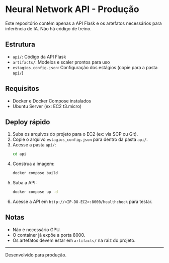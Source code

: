 # Neural Network API - Produção

Este repositório contém apenas a API Flask e os artefatos necessários para inferência de IA. Não há código de treino.

## Estrutura
- `api/`: Código da API Flask
- `artifacts/`: Modelos e scaler prontos para uso
- `estagios_config.json`: Configuração dos estágios (copie para a pasta `api/`)

## Requisitos
- Docker e Docker Compose instalados
- Ubuntu Server (ex: EC2 t3.micro)

## Deploy rápido
1. Suba os arquivos do projeto para o EC2 (ex: via SCP ou Git).
2. Copie o arquivo `estagios_config.json` para dentro da pasta `api/`.
3. Acesse a pasta `api/`:
   ```bash
   cd api
   ```
4. Construa a imagem:
   ```bash
   docker compose build
   ```
5. Suba a API:
   ```bash
   docker compose up -d
   ```
6. Acesse a API em `http://<IP-DO-EC2>:8000/healthcheck` para testar.

## Notas
- Não é necessário GPU.
- O container já expõe a porta 8000.
- Os artefatos devem estar em `artifacts/` na raiz do projeto.

---
Desenvolvido para produção.